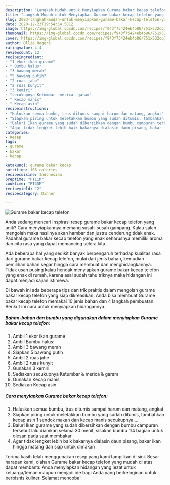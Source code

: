 ```yaml
---
description: "Langkah Mudah untuk Menyiapkan Gurame bakar kecap telefon yang Bikin Ngiler"
title: "Langkah Mudah untuk Menyiapkan Gurame bakar kecap telefon yang Bikin Ngiler"
slug: 2093-langkah-mudah-untuk-menyiapkan-gurame-bakar-kecap-telefon-yang-bikin-ngiler
date: 2020-12-23T19:54:54.581Z
image: https://img-global.cpcdn.com/recipes/f943f75424eb4b86/751x532cq70/gurame-bakar-kecap-telefon-foto-resep-utama.jpg
thumbnail: https://img-global.cpcdn.com/recipes/f943f75424eb4b86/751x532cq70/gurame-bakar-kecap-telefon-foto-resep-utama.jpg
cover: https://img-global.cpcdn.com/recipes/f943f75424eb4b86/751x532cq70/gurame-bakar-kecap-telefon-foto-resep-utama.jpg
author: Ollie Rogers
ratingvalue: 4.4
reviewcount: 12
recipeingredient:
- "1 ekor ikan gurame"
- " Bumbu halus"
- "3 bawang merah"
- "5 bawang putih"
- "2 ruas jahe"
- "2 ruas kunyit"
- "3 kemiri"
- "secukupnya Ketumbar  merica  garam"
- " Kecap manis"
- " Kecap asin"
recipeinstructions:
- "Haluskan semua bumbu, trus ditumis sampai harum dan matang, angkat"
- "Siapkan piring untuk meletakkan bumbu yang sudah ditumis, tambahkan kecap asin 1 sendok makan dan kecap manis secukupnya...."
- "Baluri Ikan gurame yang sudah dibersihkan dengan bumbu campuran tersebut lalu diamkan selama 30 menit, sisakan bumbu 1/4 bagian untuk olesan pada saat membakar"
- "Agar tidak lengket lebih baik bakarnya dialasin daun pisang, bakar ikan hingga matang dan siap untuk dimakan"
categories:
- Resep
tags:
- gurame
- bakar
- kecap

katakunci: gurame bakar kecap 
nutrition: 166 calories
recipecuisine: Indonesian
preptime: "PT11M"
cooktime: "PT35M"
recipeyield: "2"
recipecategory: Dinner

---
```



![Gurame bakar kecap telefon](https://img-global.cpcdn.com/recipes/f943f75424eb4b86/751x532cq70/gurame-bakar-kecap-telefon-foto-resep-utama.jpg)

Anda sedang mencari inspirasi resep gurame bakar kecap telefon yang unik? Cara menyiapkannya memang susah-susah gampang. Kalau salah mengolah maka hasilnya akan hambar dan justru cenderung tidak enak. Padahal gurame bakar kecap telefon yang enak seharusnya memiliki aroma dan cita rasa yang dapat memancing selera kita.



Ada beberapa hal yang sedikit banyak berpengaruh terhadap kualitas rasa dari gurame bakar kecap telefon, mulai dari jenis bahan, kemudian pemilihan bahan segar hingga cara membuat dan menghidangkannya. Tidak usah pusing kalau hendak menyiapkan gurame bakar kecap telefon yang enak di rumah, karena asal sudah tahu triknya maka hidangan ini dapat menjadi sajian istimewa.


Di bawah ini ada beberapa tips dan trik praktis dalam mengolah gurame bakar kecap telefon yang siap dikreasikan. Anda bisa membuat Gurame bakar kecap telefon memakai 10 jenis bahan dan 4 langkah pembuatan. Berikut ini cara untuk menyiapkan hidangannya.

<!--inarticleads1-->

##### Bahan-bahan dan bumbu yang digunakan dalam menyiapkan Gurame bakar kecap telefon:

1. Ambil 1 ekor ikan gurame
1. Ambil  Bumbu halus:
1. Ambil 3 bawang merah
1. Siapkan 5 bawang putih
1. Ambil 2 ruas jahe
1. Ambil 2 ruas kunyit
1. Gunakan 3 kemiri
1. Sediakan secukupnya Ketumbar &amp; merica &amp; garam
1. Gunakan  Kecap manis
1. Sediakan  Kecap asin




<!--inarticleads2-->

##### Cara menyiapkan Gurame bakar kecap telefon:

1. Haluskan semua bumbu, trus ditumis sampai harum dan matang, angkat
1. Siapkan piring untuk meletakkan bumbu yang sudah ditumis, tambahkan kecap asin 1 sendok makan dan kecap manis secukupnya....
1. Baluri Ikan gurame yang sudah dibersihkan dengan bumbu campuran tersebut lalu diamkan selama 30 menit, sisakan bumbu 1/4 bagian untuk olesan pada saat membakar
1. Agar tidak lengket lebih baik bakarnya dialasin daun pisang, bakar ikan hingga matang dan siap untuk dimakan




Terima kasih telah menggunakan resep yang kami tampilkan di sini. Besar harapan kami, olahan Gurame bakar kecap telefon yang mudah di atas dapat membantu Anda menyiapkan hidangan yang lezat untuk keluarga/teman maupun menjadi ide bagi Anda yang berkeinginan untuk berbisnis kuliner. Selamat mencoba!

